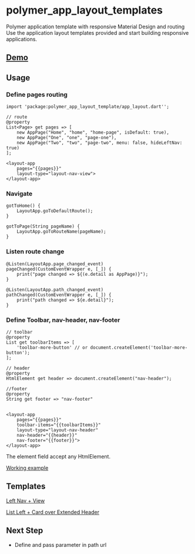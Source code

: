 # polymer_app_layout_templates
Polymer application template with responsive Material Design and routing
Use the application layout templates provided and start building responsive applications.

## [Demo](http://lejard-h.github.io/polymer_app_layout_templates/demo)

## Usage

### Define pages routing

    import 'package:polymer_app_layout_template/app_layout.dart'';
    
    // route
    @property
    List<Page> get pages => [
        new AppPage("Home", "home", "home-page", isDefault: true),
        new AppPage("One", "one", "page-one"),
        new AppPage("Two", "two", "page-two", menu: false, hideLeftNav: true)
    ];
    
    <layout-app 
        pages="{{pages}}" 
        layout-type="layout-nav-view">
    </layout-app>
    
### Navigate

    gotToHome() {
        LayoutApp.goToDefaultRoute();
    }

    gotToPage(String pageName) {
        LayoutApp.goToRouteName(pageName);
    }
    
### Listen route change 
    
    @Listen(LayoutApp.page_changed_event)
    pageChanged(CustomEventWrapper e, [_]) {
        print("page changed => ${(e.detail as AppPage)}");
    }
    
    @Listen(LayoutApp.path_changed_event)
    pathChanged(CustomEventWrapper e, [_]) {
        print("path changed => ${e.detail}");
    }
    
### Define Toolbar, nav-header, nav-footer
    
    // toolbar
    @property
    List get toolbarItems => [
        'toolbar-more-button' // or document.createElement('toolbar-more-button');
    ];
    
    // header
    @property
    HtmlElement get header => document.createElement("nav-header");
    
    //footer
    @property
    String get footer => "nav-footer"
       
    
    <layout-app 
        pages="{{pages}}" 
        toolbar-items="{{toolbarItems}}" 
        layout-type="layout-nav-header" 
        nav-header="{{header}}" 
        nav-footer="{{footer}}">
    </layout-app>
 
  
The element field accept any HtmlElement.

[Working example](https://github.com/lejard-h/polymer_app_layout_templates/tree/master/demo)

## Templates

[Left Nav + View](http://polymerelements.github.io/app-layout-templates/nav-view/index.html)

[List Left + Card over Extended Header](http://polymerelements.github.io/app-layout-templates/list-card-over/index.html)


## Next Step

- Define and pass parameter in path url
